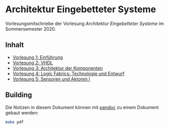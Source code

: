 # Architektur Eingebetteter Systeme
Vorlesungsmitschriebe der Vorlesung *Architektur Eingebetteter Systeme* im Sommersemester 2020.

## Inhalt
* [Vorlesung 1: Einführung](vorlesungen/Vorlesung01.md)
* [Vorlesung 2: VHDL](vorlesungen/Vorlesung02.md)
* [Vorlesung 3: Architektur der Komponenten](vorlesungen/Vorlesung03.md)
* [Vorlesung 4: Logic Fabrics: Technologie und Entwurf](vorlesungen/Vorlesung04.md)
* [Vorlesung 5: Sensoren und Aktoren I](vorlesungen/Vorlesung05.md)

## Building
Die Notizen in diesem Dokument können mit [pandoc](https://pandoc.org) zu einem Dokument gebaut werden:
```bash
make pdf
```
